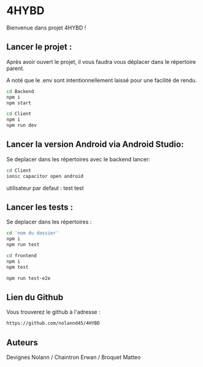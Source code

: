 # 4HYBD

Bienvenue dans projet 4HYBD ! 

## Lancer le projet :

Après avoir ouvert le projet, il vous faudra vous déplacer dans le répertoire parent.

A noté que le .env sont intentionnellement laissé pour une facilité de rendu.

```bash
cd Backend
npm i
npm start
```

```bash
cd Client
npm i
npm run dev
```

## Lancer la version Android via Android Studio:

Se deplacer dans les répertoires avec le backend lancer: 

```bash
cd Client
ionic capacitor open android
```

utilisateur par defaut : 
test
test

## Lancer les tests :

Se deplacer dans les répertoires : 

```bash
cd 'nom du dossier'
npm i
npm run test
```

```bash
cd frontend
npm i
npm test

npm run test-e2e
```


## Lien du Github 

Vous trouverez le github à l'adresse :

```bash
https://github.com/nolannd45/4HYBD
```

## Auteurs
Devignes Nolann / Chaintron Erwan  / Broquet Matteo
